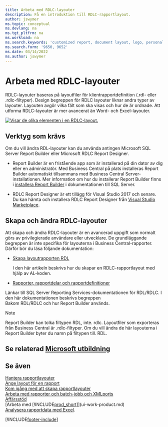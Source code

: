 ```yaml
---
title: Arbeta med RDLC-layouter
description: Få en introduktion till RDLC-rapportlayout.
author: jswymer
ms.topic: conceptual
ms.devlang: na
ms.tgt_pltfrm: na
ms.workload: na
ms.search.keywords: 'customized report, document layout, logo, personalize'
ms.search.form: '9650, 9652'
ms.date: 03/14/2022
ms.author: jswymer
---
```

# <a name="working-with-rdlc-layouts" />Arbeta med RDLC-layouter

RDLC-layouter baseras på layoutfiler för klientrapportdefinition (.rdl- eller .rdlc-filtyper). Design begreppen för RDLC layouter liknar andra typer av layouter. Layouten avgör vilka fält som ska visas och hur de är ordnade. Att utforma RDLC-layouter är mer avancerat än Word- och Excel-layouter.

[![Visar de olika elementen i en RDLC-layout.](media/rdlc-layout.png)](media/rdlc-layout.png#lightbox)

## <a name="required-tools" />Verktyg som krävs

Om du vill ändra RDL-layouter kan du använda antingen Microsoft SQL Server Report Builder eller Microsoft RDLC Report Designer.

- Report Builder är en fristående app som är installerad på din dator av dig eller en administratör. Med Business Central på plats installeras Report Builder automatiskt tillsammans med Business Central Server-installationen. Mer information om hur du installerar Report Builder finns i [installera Report Builder](/sql/reporting-services/install-windows/install-report-builder) i dokumentationen till SQL Server.

- RDLC Report Designer är ett tillägg för Visual Studio 2017 och senare. Du kan hämta och installera RDLC Report Designer från [Visual Studio Marketplace](https://marketplace.visualstudio.com/items?itemName=ProBITools.MicrosoftRdlcReportDesignerforVisualStudio-18001).

## <a name="create-and-modify-rdlc-layouts" />Skapa och ändra RDLC-layouter

Att skapa och ändra RDLC-layouter är en avancerad uppgift som normalt görs av privilegierade användare eller utvecklare. De grundläggande begreppen är inte specifika för layouterna i Business Central-rapporter. Därför bör du läsa följande dokumentation:

- [Skapa layoutrapporten RDL](/dynamics365/business-central/dev-itpro/developer/devenv-howto-rdl-report-layout)

    I den här artikeln beskrivs hur du skapar en RDLC-rapportlayout med hjälp av AL-koden.

- [Rapporter, rapportdelar och rapportdefinitioner](/sql/reporting-services/report-design/reports-report-parts-and-report-definitions-report-builder-and-ssrs?)

 Länkar till SQL Server Reporting Services-dokumentationen för RDL/RDLC. I den här dokumentationen beskrivs begreppen  
Bakom RDL/RDLC och hur Report Builder används.

> [!NOTE]
> Report Builder kan tolka filtypen RDL, inte. rdlc. Layoutfiler som exporteras från Business Central är .rdlc-filtyper. Om du vill ändra de här layouterna i Report Builder byter du namn på filtypen till. RDL.

## <a name="see-related-microsoft-trainingtrainingmoduleschange-documents-dynamics-365-business-centralindex" />Se relaterad [Microsoft utbildning](/training/modules/change-documents-dynamics-365-business-central/index)

## <a name="see-also" />Se även

[Hantera rapportlayouter](ui-manage-report-layouts.md)  
[Ange layout för en rapport](ui-set-report-layout.md)  
[Kom igång med att skapa rapportlayouter](ui-get-started-layouts.md)  
[Arbeta med rapporter och batch-jobb och XMLports](ui-work-report.md)  
[Affärsstöd](bi.md)  
[Arbeta med [!INCLUDE[prod_short](includes/prod_short.md)]](ui-work-product.md)  
[Analysera rapportdata med Excel](report-analyze-excel.md).

[!INCLUDE[footer-include](includes/footer-banner.md)]
